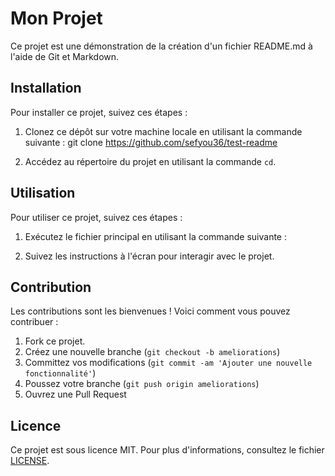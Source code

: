 # Mon Projet

Ce projet est une démonstration de la création d'un fichier README.md à l'aide de Git et Markdown.

## Installation

Pour installer ce projet, suivez ces étapes :

1. Clonez ce dépôt sur votre machine locale en utilisant la commande suivante :
git clone https://github.com/sefyou36/test-readme

2. Accédez au répertoire du projet en utilisant la commande `cd`.

## Utilisation

Pour utiliser ce projet, suivez ces étapes :

1. Exécutez le fichier principal en utilisant la commande suivante :


2. Suivez les instructions à l'écran pour interagir avec le projet.

## Contribution

Les contributions sont les bienvenues ! Voici comment vous pouvez contribuer :

1. Fork ce projet.
2. Créez une nouvelle branche (`git checkout -b ameliorations`)
3. Committez vos modifications (`git commit -am 'Ajouter une nouvelle fonctionnalité'`)
4. Poussez votre branche (`git push origin ameliorations`)
5. Ouvrez une Pull Request

## Licence

Ce projet est sous licence MIT. Pour plus d'informations, consultez le fichier [LICENSE](LICENSE).
